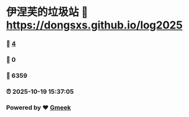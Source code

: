 # 伊涅芙的垃圾站 :link: https://dongsxs.github.io/log2025 
### :page_facing_up: [4](https://dongsxs.github.io/log2025/tag.html) 
### :speech_balloon: 0 
### :hibiscus: 6359 
### :alarm_clock: 2025-10-19 15:37:05 
### Powered by :heart: [Gmeek](https://github.com/Meekdai/Gmeek)
